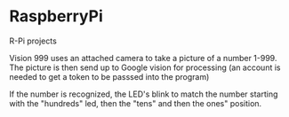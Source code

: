 # RaspberryPi
R-Pi projects

Vision 999 uses an attached camera to take a picture of a number 1-999.  The picture is then send up to Google vision for processing (an account is needed to get a token to be passsed into the program)

If the number is recognized, the LED's blink to match the number starting with the "hundreds" led, then the "tens" and then the ones" position.
